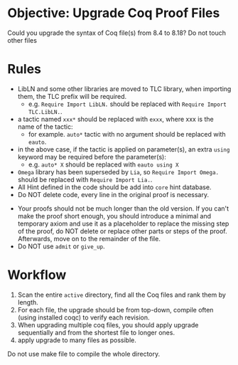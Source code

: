 # Objective: Upgrade Coq Proof Files

Could you upgrade the syntax of Coq file(s) from 8.4 to 8.18? Do not touch other files

# Rules

- LibLN and some other libraries are moved to TLC library, when importing them, the TLC prefix will be required.
  - e.g. `Require Import LibLN.` should be replaced with `Require Import TLC.LibLN.`.
- a tactic named `xxx*` should be replaced with `exxx`, where xxx is the name of the tactic:
  - for example. `auto*` tactic with no argument should be replaced with `eauto`.
- in the above case, if the tactic is applied on parameter(s), an extra `using` keyword may be required before the parameter(s):
  - e.g. `auto* X` should be replaced with `eauto using X`
- `Omega` library has been superseded by `Lia`, so `Require Import Omega.` should be replaced with `Require Import Lia.`.
- All Hint defined in the code should be add into `core` hint database.
- Do NOT delete code, every line in the original proof is necessary.
<!-- - Your proofs should not be much longer than the old version, if you can't make the proof short enough, you should insert an `admit` where proof check fails (but do not delete other part of the proof), and move to the next one. -->
- Your proofs should not be much longer than the old version. If you can't make the proof short enough, you should introduce a minimal and temporary axiom and use it as a placeholder to replace the missing step of the proof, do NOT delete or replace other parts or steps of the proof. Afterwards, move on to the remainder of the file.
- Do NOT use `admit` or `give_up`.

# Workflow

1. Scan the entire `active` directory, find all the Coq files and rank them by length.
2. For each file, the upgrade should be from top-down, compile often (using installed coqc) to verify each revision.
3. When upgrading multiple coq files, you should apply upgrade sequentially and from the shortest file to longer ones.
4. apply upgrade to many files as possible.

Do not use make file to compile the whole directory.
